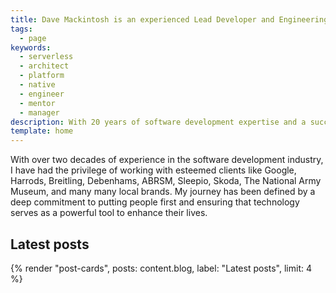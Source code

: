 ```yaml
---
title: Dave Mackintosh is an experienced Lead Developer and Engineering Manager
tags:
  - page
keywords:
  - serverless
  - architect
  - platform
  - native
  - engineer
  - mentor
  - manager
description: With 20 years of software development expertise and a successful 10-year solo business. Explore my track record of working with renowned clients and delivering stable, high-performant code with a people-first approach
template: home
---
```


With over two decades of experience in the software development industry, I have had the privilege of working with esteemed clients like Google, Harrods, Breitling, Debenhams, ABRSM, Sleepio, Skoda, The National Army Museum, and many many local brands. My journey has been defined by a deep commitment to putting people first and ensuring that technology serves as a powerful tool to enhance their lives.

## Latest posts

{% render "post-cards", posts: content.blog, label: "Latest posts", limit: 4 %}
